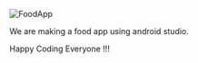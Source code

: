 ![FoodApp](https://github.com/user-attachments/assets/bf7dbed7-3c90-4eb5-9c07-d9dffdbf288a)

We are making a food app using android studio.

Happy Coding Everyone !!!
